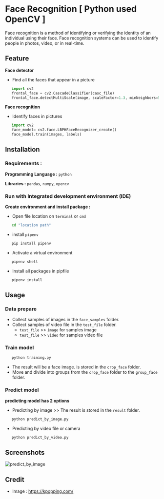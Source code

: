 # Face Recognition [ Python used OpenCV ]
Face recognition is a method of identifying or verifying the identity of an individual using their face. Face recognition systems can be used to identify people in photos, video, or in real-time. 
## Feature
**Face detector**
   -  Find all the faces that appear in a picture
   ```python
      import cv2
      frontal_face = cv2.CascadeClassifier(casc_file)
      frontal_face.detectMultiScale(image, scaleFactor=1.3, minNeighbors=5, minSize=(30,30))
   ```
**Face recognition**
   -  Identify faces in pictures
```python
   import cv2
   face_model= cv2.face.LBPHFaceRecognizer_create()
   face_model.train(images, labels)
```
## Installation

### Requirements :
**Programming Language :** `python`

**Libraries :** `pandas`,  `numpy`,  `opencv`

### Run with Integrated development environment (IDE)
**Create environment and install package :**
   -  Open file location on `terminal` or `cmd`
```bash
   cd "location path"
```
   -  install `pipenv`
```bash
   pip install pipenv
```
   -  Activate a virtual environment
```bash
   pipenv shell
```
   -  Install all packages in pipfile
```bash
   pipenv install
```


## Usage

### Data prepare
   -  Collect samples of images in the `face_samples` folder.
   -  Collect samples of video file in the `test_file` folder.
      -  `test_file` >> `image` for samples image
      -  `test_file` >> `video` for samples video file
### Train model
```bash
   python training.py
```
   -  The result will be a face image. is stored in the `crop_face` folder. 
   -  Move and divide into groups from the `crop_face` folder to the `group_face` folder.

### Predict model
**predicting model has 2 options**
   -  Predicting by image >> The result is stored in the `result` folder.
```bash
   python predict_by_image.py
```
   -  Predicting by video file or camera
```bash
   python predict_by_video.py
```

## Screenshots
![predict_by_image](https://github.com/ENDYOU3/Face_Recognition/assets/103243756/7191be42-8fae-4491-a342-2e9f1dd88946)


## Credit
   -  Image : https://kpopping.com/
